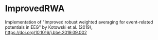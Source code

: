 # ImprovedRWA
Implementation of "Improved robust weighted averaging for event-related potentials in EEG" by Kotowski et al. (2019), https://doi.org/10.1016/j.bbe.2019.09.002
